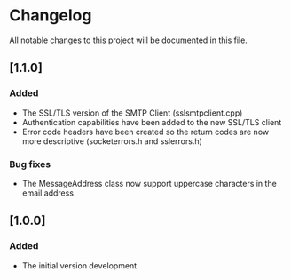 # Changelog
All notable changes to this project will be documented in this file.

## [1.1.0]

### Added
- The SSL/TLS version of the SMTP Client (sslsmtpclient.cpp)
- Authentication capabilities have been added to the new SSL/TLS client
- Error code headers have been created so the return codes are now more descriptive (socketerrors.h and sslerrors.h)

### Bug fixes

- The MessageAddress class now support uppercase characters in the email address

## [1.0.0]

### Added
- The initial version development